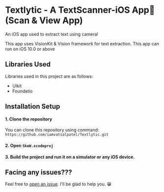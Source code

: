 # Textlytic - A TextScanner-iOS App📱(Scan & View App)
An iOS app used to extract text using camera!

This app uses VisionKit & Vision framework for text extraction. 
This app can run on iOS 10.0 or above

## Libraries Used
Libraries used in this project are as follows:
- UIkit
- Foundatio

## Installation Setup
#### 1. Clone the repository
You can clone this repository using command: ``https://github.com/iamvatsalpatel/Textlytic.git``

#### 2. Open ``SkeW.xcodeproj``

#### 3. Build the project and run it on a simulator or any iOS device.

## Facing any issues???
Feel free to [open an issue](https://github.com/iamvatsalpatel/Textlytic/issues/new?assignees=&labels=Query&title=Query). I'll be glad to help you. 😁


